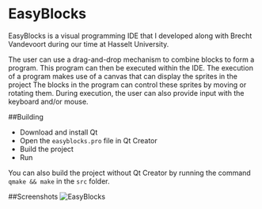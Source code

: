 # EasyBlocks

EasyBlocks is a visual programming IDE that I developed along with Brecht Vandevoort during our time at Hasselt University.

The user can use a drag-and-drop mechanism to combine blocks to form a program. This program can then be executed within the IDE. The execution of a program makes use of a canvas that can display the sprites in the project The blocks in the program can control these sprites by moving or rotating them. During execution, the user can also provide input with the keyboard and/or mouse.

##Building

* Download and install Qt
* Open the `easyblocks.pro` file in Qt Creator
* Build the project
* Run

You can also build the project without Qt Creator by running the command `qmake && make` in the `src` folder.

##Screenshots
![EasyBlocks](http://i.imgur.com/7qqRQLJ.png)


